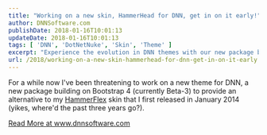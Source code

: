 ```yaml
---
title: "Working on a new skin, HammerHead for DNN, get in on it early!"
author: DNNSoftware.com
publishDate: 2018-01-16T10:01:13
updateDate: 2018-01-16T10:01:13
tags: [ 'DNN', 'DotNetNuke', 'Skin', 'Theme' ]
excerpt: "Experience the evolution in DNN themes with our new package building on Bootstrap 4, a powerful alternative to HammerFlex."
url: /2018/working-on-a-new-skin-hammerhead-for-dnn-get-in-on-it-early  # Use the generated URL with year
---
```

<p><img alt="" src="https://i.imgur.com/fW1Z81R.jpg" align="right" style="float: right;" />For a while now I've been threatening to work on a new theme for DNN, a new package building on Bootstrap 4 (currently Beta-3) to provide an alternative to my <a href="https://github.com/ChrisHammond/HammerFlex" tabindex="0">HammerFlex</a> skin that I first released in January 2014 (yikes, where'd the past three years go?).</p> <a href="https://www.dnnsoftware.com/community-blog/cid/155490/working-on-a-new-skin-hammerhead-for-dnn-get-in-on-it-early">Read More at www.dnnsoftware.com</a>

